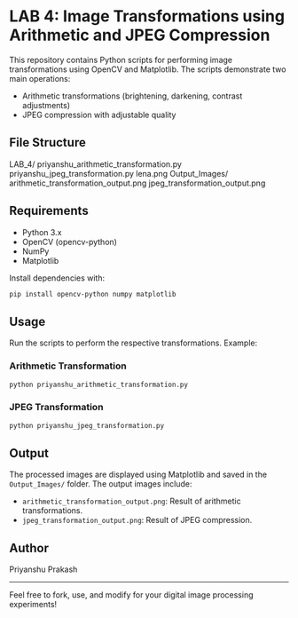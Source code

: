 # LAB 4: Image Transformations using Arithmetic and JPEG Compression

This repository contains Python scripts for performing image transformations using OpenCV and Matplotlib. The scripts demonstrate two main operations:

- Arithmetic transformations (brightening, darkening, contrast adjustments)
- JPEG compression with adjustable quality

## File Structure

LAB_4/
    priyanshu_arithmetic_transformation.py
    priyanshu_jpeg_transformation.py
    lena.png
    Output_Images/
        arithmetic_transformation_output.png
        jpeg_transformation_output.png

## Requirements

- Python 3.x
- OpenCV (opencv-python)
- NumPy
- Matplotlib

Install dependencies with:
```bash
pip install opencv-python numpy matplotlib
```

## Usage

Run the scripts to perform the respective transformations. Example:

### Arithmetic Transformation
```python
python priyanshu_arithmetic_transformation.py
```

### JPEG Transformation
```python
python priyanshu_jpeg_transformation.py
```

## Output
The processed images are displayed using Matplotlib and saved in the `Output_Images/` folder. The output images include:
- `arithmetic_transformation_output.png`: Result of arithmetic transformations.
- `jpeg_transformation_output.png`: Result of JPEG compression.

## Author
Priyanshu Prakash

---
Feel free to fork, use, and modify for your digital image processing experiments!
